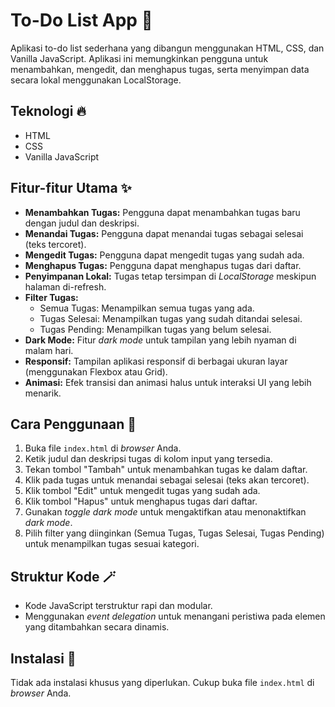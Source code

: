   # To-Do List App 📝  
  Aplikasi to-do list sederhana yang dibangun menggunakan HTML, CSS, dan Vanilla JavaScript. Aplikasi ini memungkinkan pengguna untuk menambahkan, mengedit, dan menghapus tugas, serta menyimpan data secara lokal menggunakan LocalStorage.
    
  ## Teknologi 🔥  
  * HTML
  * CSS
  * Vanilla JavaScript

  ## Fitur-fitur Utama ✨

*   **Menambahkan Tugas:** Pengguna dapat menambahkan tugas baru dengan judul dan deskripsi.
*   **Menandai Tugas:** Pengguna dapat menandai tugas sebagai selesai (teks tercoret).
*   **Mengedit Tugas:** Pengguna dapat mengedit tugas yang sudah ada.
*   **Menghapus Tugas:** Pengguna dapat menghapus tugas dari daftar.
*   **Penyimpanan Lokal:** Tugas tetap tersimpan di *LocalStorage* meskipun halaman di-refresh.
*   **Filter Tugas:**
    *   Semua Tugas: Menampilkan semua tugas yang ada.
    *   Tugas Selesai: Menampilkan tugas yang sudah ditandai selesai.
    *   Tugas Pending: Menampilkan tugas yang belum selesai.
*   **Dark Mode:** Fitur *dark mode* untuk tampilan yang lebih nyaman di malam hari.
*   **Responsif:** Tampilan aplikasi responsif di berbagai ukuran layar (menggunakan Flexbox atau Grid).
*   **Animasi:** Efek transisi dan animasi halus untuk interaksi UI yang lebih menarik.

## Cara Penggunaan 🚀

1.  Buka file `index.html` di *browser* Anda.
2.  Ketik judul dan deskripsi tugas di kolom input yang tersedia.
3.  Tekan tombol "Tambah" untuk menambahkan tugas ke dalam daftar.
4.  Klik pada tugas untuk menandai sebagai selesai (teks akan tercoret).
5.  Klik tombol "Edit" untuk mengedit tugas yang sudah ada.
6.  Klik tombol "Hapus" untuk menghapus tugas dari daftar.
7.  Gunakan *toggle dark mode* untuk mengaktifkan atau menonaktifkan *dark mode*.
8.  Pilih filter yang diinginkan (Semua Tugas, Tugas Selesai, Tugas Pending) untuk menampilkan tugas sesuai kategori.

## Struktur Kode 🪄

*   Kode JavaScript terstruktur rapi dan modular.
*   Menggunakan *event delegation* untuk menangani peristiwa pada elemen yang ditambahkan secara dinamis.

## Instalasi 🔑

Tidak ada instalasi khusus yang diperlukan. Cukup buka file `index.html` di *browser* Anda.
